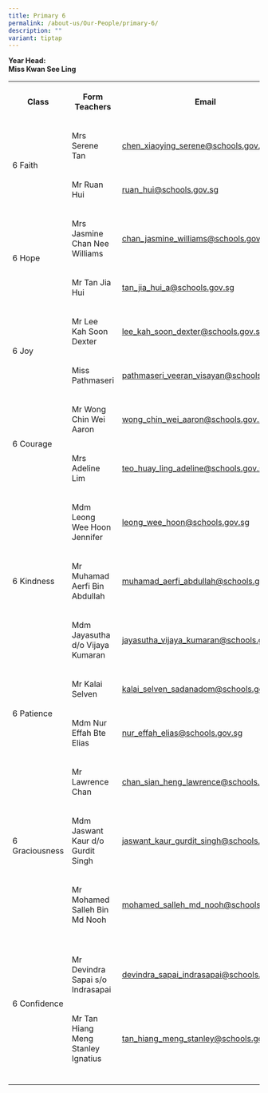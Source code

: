 ```yaml
---
title: Primary 6
permalink: /about-us/Our-People/primary-6/
description: ""
variant: tiptap
---
```

<p><strong>Year Head:</strong> 
<br><strong>Miss Kwan See Ling</strong>
</p>
<table style="minWidth: 75px">
<colgroup>
<col>
<col>
<col>
</colgroup>
<tbody>
<tr>
<th rowspan="1" colspan="1">
<p>Class</p>
</th>
<th rowspan="1" colspan="1">
<p>Form Teachers</p>
</th>
<th rowspan="1" colspan="1">
<p>Email</p>
</th>
</tr>
<tr>
<td rowspan="2" colspan="1">
<p>6 Faith</p>
</td>
<td rowspan="1" colspan="1">
<p>Mrs Serene Tan</p>
</td>
<td rowspan="1" colspan="1">
<p><a href="mailto:chen_xiaoying_serene@schools.gov.sg" rel="noopener noreferrer nofollow" target="_blank">chen_xiaoying_serene@schools.gov.sg</a>
</p>
</td>
</tr>
<tr>
<td rowspan="1" colspan="1">
<p>Mr Ruan Hui</p>
</td>
<td rowspan="1" colspan="1">
<p><a href="ruan_hui@schools.gov.sg" rel="noopener noreferrer nofollow" target="_blank">ruan_hui@schools.gov.sg</a>
</p>
</td>
</tr>
<tr>
<td rowspan="2" colspan="1">
<p>6 Hope</p>
</td>
<td rowspan="1" colspan="1">
<p>Mrs Jasmine Chan Nee Williams</p>
</td>
<td rowspan="1" colspan="1">
<p><a href="mailto:chan_jasmine_williams@schools.gov.sg" rel="noopener noreferrer nofollow" target="_blank">chan_jasmine_williams@schools.gov.sg</a>
</p>
</td>
</tr>
<tr>
<td rowspan="1" colspan="1">
<p>Mr Tan Jia Hui</p>
</td>
<td rowspan="1" colspan="1">
<p><a href="mailto:tan_jia_hui_a@schools.gov.sg" rel="noopener noreferrer nofollow" target="_blank">tan_jia_hui_a@schools.gov.sg</a>
</p>
</td>
</tr>
<tr>
<td rowspan="2" colspan="1">
<p>6 Joy</p>
</td>
<td rowspan="1" colspan="1">
<p>Mr Lee Kah Soon Dexter</p>
</td>
<td rowspan="1" colspan="1">
<p><a href="mailto:lee_kah_soon_dexter@schools.gov.sg" rel="noopener noreferrer nofollow" target="_blank">lee_kah_soon_dexter@schools.gov.sg</a>
</p>
</td>
</tr>
<tr>
<td rowspan="1" colspan="1">
<p>Miss Pathmaseri</p>
</td>
<td rowspan="1" colspan="1">
<p><a href="mailto:pathmaseri_veeran_visayan@schools.gov.sg" rel="noopener noreferrer nofollow" target="_blank">pathmaseri_veeran_visayan@schools.gov.sg</a>
</p>
</td>
</tr>
<tr>
<td rowspan="2" colspan="1">
<p>6 Courage</p>
</td>
<td rowspan="1" colspan="1">
<p>Mr Wong Chin Wei Aaron</p>
</td>
<td rowspan="1" colspan="1">
<p><a href="mailto:wong_chin_wei_aaron@schools.gov.sg" rel="noopener noreferrer nofollow" target="_blank">wong_chin_wei_aaron@schools.gov.sg</a>
</p>
</td>
</tr>
<tr>
<td rowspan="1" colspan="1">
<p>Mrs Adeline Lim</p>
</td>
<td rowspan="1" colspan="1">
<p><a href="mailto:teo_huay_ling_adeline@schools.gov.sg" rel="noopener noreferrer nofollow" target="_blank">teo_huay_ling_adeline@schools.gov.sg</a>
</p>
</td>
</tr>
<tr>
<td rowspan="3" colspan="1">
<p>6 Kindness</p>
</td>
<td rowspan="1" colspan="1">
<p>Mdm Leong Wee Hoon Jennifer</p>
</td>
<td rowspan="1" colspan="1">
<p><a href="mailto:leong_wee_hoon@schools.gov.sg" rel="noopener noreferrer nofollow" target="_blank">leong_wee_hoon@schools.gov.sg</a>
</p>
</td>
</tr>
<tr>
<td rowspan="1" colspan="1">
<p>Mr Muhamad Aerfi Bin Abdullah</p>
</td>
<td rowspan="1" colspan="1">
<p><a href="mailto:muhamad_aerfi_abdullah@schools.gov.sg" rel="noopener noreferrer nofollow" target="_blank">muhamad_aerfi_abdullah@schools.gov.sg</a>
</p>
</td>
</tr>
<tr>
<td rowspan="1" colspan="1">
<p>Mdm Jayasutha d/o Vijaya Kumaran</p>
</td>
<td rowspan="1" colspan="1">
<p><a href="jayasutha_vijaya_kumaran@schools.gov.sg" rel="noopener noreferrer nofollow" target="_blank">jayasutha_vijaya_kumaran@schools.gov.sg</a>
</p>
</td>
</tr>
<tr>
<td rowspan="2" colspan="1">
<p>6 Patience</p>
</td>
<td rowspan="1" colspan="1">
<p>Mr Kalai Selven</p>
</td>
<td rowspan="1" colspan="1">
<p><a href="mailto:kalai_selven_sadanadom@schools.gov.sg" rel="noopener noreferrer nofollow" target="_blank">kalai_selven_sadanadom@schools.gov.sg</a>
</p>
</td>
</tr>
<tr>
<td rowspan="1" colspan="1">
<p>Mdm Nur Effah Bte Elias</p>
</td>
<td rowspan="1" colspan="1">
<p><a href="mailto:nur_effah_elias@schools.gov.sg" rel="noopener noreferrer nofollow" target="_blank">nur_effah_elias@schools.gov.sg</a>
</p>
</td>
</tr>
<tr>
<td rowspan="3" colspan="1">
<p>6 Graciousness</p>
</td>
<td rowspan="1" colspan="1">
<p>Mr Lawrence Chan</p>
</td>
<td rowspan="1" colspan="1">
<p><a href="mailto:chan_sian_heng_lawrence@schools.gov.sg" rel="noopener noreferrer nofollow" target="_blank">chan_sian_heng_lawrence@schools.gov.sg</a>
</p>
</td>
</tr>
<tr>
<td rowspan="1" colspan="1">
<p>Mdm Jaswant Kaur d/o Gurdit Singh</p>
</td>
<td rowspan="1" colspan="1">
<p><a href="mailto:jaswant_kaur_gurdit_singh@schools.gov.sg" rel="noopener noreferrer nofollow" target="_blank">jaswant_kaur_gurdit_singh@schools.gov.sg</a>
</p>
</td>
</tr>
<tr>
<td rowspan="1" colspan="1">
<p>Mr Mohamed Salleh Bin Md Nooh</p>
</td>
<td rowspan="1" colspan="1">
<p><a href="mailto:mohamed_salleh_md_nooh@schools.gov.sg" rel="noopener noreferrer nofollow" target="_blank">mohamed_salleh_md_nooh@schools.gov.sg</a>
</p>
</td>
</tr>
<tr>
<td rowspan="3" colspan="1">
<p>6 Confidence</p>
</td>
<td rowspan="1" colspan="1">
<p></p>
</td>
<td rowspan="1" colspan="1">
<p></p>
</td>
</tr>
<tr>
<td rowspan="1" colspan="1">
<p>Mr Devindra Sapai s/o Indrasapai</p>
</td>
<td rowspan="1" colspan="1">
<p><a href="mailto:devindra_sapai_indrasapai@schools.gov.sg" rel="noopener noreferrer nofollow" target="_blank">devindra_sapai_indrasapai@schools.gov.sg</a>
</p>
</td>
</tr>
<tr>
<td rowspan="1" colspan="1">
<p>Mr Tan Hiang Meng Stanley Ignatius</p>
</td>
<td rowspan="1" colspan="1">
<p><a href="mailto:tan_hiang_meng_stanley@schools.gov.sg" rel="noopener noreferrer nofollow" target="_blank">tan_hiang_meng_stanley@schools.gov.sg</a>
</p>
</td>
</tr>
<tr>
<td rowspan="1" colspan="1">
<p></p>
</td>
<td rowspan="1" colspan="1">
<p></p>
</td>
<td rowspan="1" colspan="1">
<p></p>
</td>
</tr>
</tbody>
</table>
<p></p>